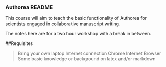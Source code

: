 ### Authorea README

This course will aim to teach the basic functionality of Authorea for scientists engaged in collaborative
manuscript writing. 

The notes here are for a two hour workshop with a break in between.

##Requisites

> Bring your own laptop
> Internet connection
> Chrome Internet Browser
> Some basic knowledge or background on latex and/or markdown


